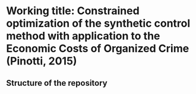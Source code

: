 # Working title: Constrained optimization of the synthetic control method with application to the Economic Costs of Organized Crime (Pinotti, 2015)


## Structure of the repository
